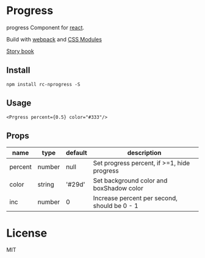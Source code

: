 # Progress

progress Component for [react](https://facebook.github.io/react/).

Build with [webpack](https://webpack.github.io/) and [CSS Modules](https://github.com/css-modules/css-modules)

[Story book](https://rc-component.github.io/progress/)

## Install

    npm install rc-nprogress -S

## Usage

```
<Prgress percent={0.5} color="#333"/>
```

## Props

name    | type   | default    | description
------- | ------ | ---------- | ------------
percent | number | null       | Set progress percent, if >=1, hide progress
color   | string | '#29d'     | Set background color and boxShadow color
inc     | number | 0          | Increase percent per second, should be 0 - 1

# License

MIT
